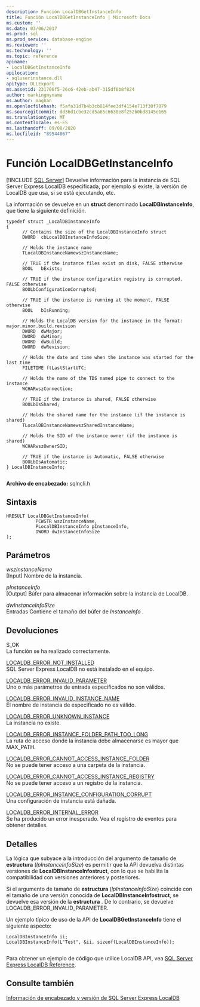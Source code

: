 ```yaml
---
description: Función LocalDBGetInstanceInfo
title: Función LocalDBGetInstanceInfo | Microsoft Docs
ms.custom: ''
ms.date: 03/06/2017
ms.prod: sql
ms.prod_service: database-engine
ms.reviewer: ''
ms.technology: ''
ms.topic: reference
apiname:
- LocalDBGetInstanceInfo
apilocation:
- sqluserinstance.dll
apitype: DLLExport
ms.assetid: 231706f5-26c6-42eb-ab47-315df6b8f824
author: markingmyname
ms.author: maghan
ms.openlocfilehash: f5afa31d7b4b3cb814fee3df4154e713f30f7079
ms.sourcegitcommit: dd36d1cbe32cd5a65c6638e8f252b0bd8145e165
ms.translationtype: MT
ms.contentlocale: es-ES
ms.lasthandoff: 09/08/2020
ms.locfileid: "89544067"
---
```

# <a name="localdbgetinstanceinfo-function"></a>Función LocalDBGetInstanceInfo
 [!INCLUDE [SQL Server](../../includes/applies-to-version/sqlserver.md)]
  Devuelve información para la instancia de SQL Server Express LocalDB especificada, por ejemplo si existe, la versión de LocalDB que usa, si se está ejecutando, etc.  
  
 La información se devuelve en un **struct** denominado **LocalDBInstanceInfo**, que tiene la siguiente definición.  
  
```  
typedef struct _LocalDBInstanceInfo  
{  
      // Contains the size of the LocalDBInstanceInfo struct  
      DWORD  cbLocalDBInstanceInfoSize;  
  
      // Holds the instance name  
      TLocalDBInstanceNamewszInstanceName;  
  
      // TRUE if the instance files exist on disk, FALSE otherwise  
      BOOL   bExists;  
  
      // TRUE if the instance configuration registry is corrupted, FALSE otherwise  
      BOOLbConfigurationCorrupted;  
  
      // TRUE if the instance is running at the moment, FALSE otherwise  
      BOOL   bIsRunning;  
  
      // Holds the LocalDB version for the instance in the format: major.minor.build.revision  
      DWORD  dwMajor;  
      DWORD  dwMinor;  
      DWORD  dwBuild;  
      DWORD  dwRevision;  
  
      // Holds the date and time when the instance was started for the last time  
      FILETIME ftLastStartUTC;  
  
      // Holds the name of the TDS named pipe to connect to the instance  
      WCHARwszConnection;  
  
      // TRUE if the instance is shared, FALSE otherwise  
      BOOLbIsShared;  
  
      // Holds the shared name for the instance (if the instance is shared)  
      TLocalDBInstanceNamewszSharedInstanceName;  
  
      // Holds the SID of the instance owner (if the instance is shared)  
      WCHARwszOwnerSID;   
  
      // TRUE if the instance is Automatic, FALSE otherwise  
      BOOLbIsAutomatic;  
} LocalDBInstanceInfo;  
  
```  
  
 **Archivo de encabezado:** sqlncli.h  
  
## <a name="syntax"></a>Sintaxis  
  
```  
HRESULT LocalDBGetInstanceInfo(  
           PCWSTR wszInstanceName,  
           PLocalDBInstanceInfo pInstanceInfo,  
           DWORD dwInstanceInfoSize   
);  
```  
  
## <a name="parameters"></a>Parámetros  
 *wszInstanceName*  
 [Input] Nombre de la instancia.  
  
 *pInstanceInfo*  
 [Output] Búfer para almacenar información sobre la instancia de LocalDB.  
  
 *dwInstanceInfoSize*  
 Entradas Contiene el tamaño del búfer de *InstanceInfo* .  
  
## <a name="returns"></a>Devoluciones  
 S_OK  
 La función se ha realizado correctamente.  
  
 [LOCALDB_ERROR_NOT_INSTALLED](../../relational-databases/express-localdb-error-messages/localdb-error-not-installed.md)  
 SQL Server Express LocalDB no está instalado en el equipo.  
  
 [LOCALDB_ERROR_INVALID_PARAMETER](../../relational-databases/express-localdb-error-messages/localdb-error-invalid-parameter.md)  
 Uno o más parámetros de entrada especificados no son válidos.  
  
 [LOCALDB_ERROR_INVALID_INSTANCE_NAME](../../relational-databases/express-localdb-error-messages/localdb-error-invalid-instance-name.md)  
 El nombre de instancia de especificado no es válido.  
  
 [LOCALDB_ERROR_UNKNOWN_INSTANCE](../../relational-databases/express-localdb-error-messages/localdb-error-unknown-instance.md)  
 La instancia no existe.  
  
 [LOCALDB_ERROR_INSTANCE_FOLDER_PATH_TOO_LONG](../../relational-databases/express-localdb-error-messages/localdb-error-instance-folder-path-too-long.md)  
 La ruta de acceso donde la instancia debe almacenarse es mayor que MAX_PATH.  
  
 [LOCALDB_ERROR_CANNOT_ACCESS_INSTANCE_FOLDER](../../relational-databases/express-localdb-error-messages/localdb-error-cannot-access-instance-folder.md)  
 No se puede tener acceso a una carpeta de la instancia.  
  
 [LOCALDB_ERROR_CANNOT_ACCESS_INSTANCE_REGISTRY](../../relational-databases/express-localdb-error-messages/localdb-error-cannot-access-instance-registry.md)  
 No se puede tener acceso a un registro de la instancia.  
  
 [LOCALDB_ERROR_INSTANCE_CONFIGURATION_CORRUPT](../../relational-databases/express-localdb-error-messages/localdb-error-instance-configuration-corrupt.md)  
 Una configuración de instancia está dañada.  
  
 [LOCALDB_ERROR_INTERNAL_ERROR](../../relational-databases/express-localdb-error-messages/localdb-error-internal-error.md)  
 Se ha producido un error inesperado. Vea el registro de eventos para obtener detalles.  
  
## <a name="details"></a>Detalles  
 La lógica que subyace a la introducción del argumento de tamaño de **estructura** (*lpInstanceInfoSize*) es permitir que la API devuelva distintas versiones de **LocalDBInstanceInfostruct**, con lo que se habilita la compatibilidad con versiones anteriores y posteriores.  
  
 Si el argumento de tamaño de **estructura** (*lpInstanceInfoSize*) coincide con el tamaño de una versión conocida de **LocalDBInstanceInfostruct**, se devuelve esa versión de la **estructura** . De lo contrario, se devuelve LOCALDB_ERROR_INVALID_PARAMETER.  
  
 Un ejemplo típico de uso de la API de **LocalDBGetInstanceInfo** tiene el siguiente aspecto:  
  
```  
LocalDBInstanceInfo ii;  
LocalDBInstanceInfo(L"Test", &ii, sizeof(LocalDBInstanceInfo));  
  
```  
  
 Para obtener un ejemplo de código que utilice LocalDB API, vea [SQL Server Express LocalDB Reference](../../relational-databases/sql-server-express-localdb-reference.md).  
  
## <a name="see-also"></a>Consulte también  
 [Información de encabezado y versión de SQL Server Express LocalDB](../../relational-databases/express-localdb-instance-apis/sql-server-express-localdb-header-and-version-information.md)  
  
  
